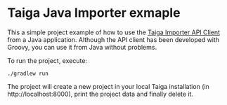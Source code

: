 # Taiga Java Importer exmaple

This a simple project example of how to use the [Taiga Importer API Client](https://github.com/taigaio/taiga-importer-api-client) from a Java application. Although the API client has been developed with Groovy, you can use it from Java without problems.

To run the project, execute:

```
./gradlew run
```

The project will create a new project in your local Taiga installation (in http://localhost:8000), print the project data and finally delete it.